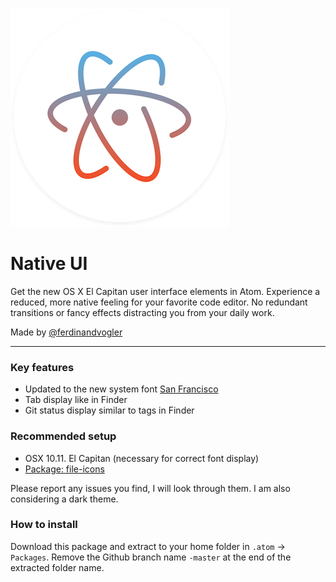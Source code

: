 ![](assets/logo__atom-native-ui.png)

# Native UI

Get the new OS X El Capitan user interface elements in Atom. Experience a reduced, more native feeling for your favorite code editor. No redundant transitions or fancy effects distracting you from your daily work.

Made by [@ferdinandvogler](http://www.twitter.com/ferdinandvogler)

---

### Key features

- Updated to the new system font [San Francisco](https://developer.apple.com/fonts/)
- Tab display like in Finder
- Git status display similar to tags in Finder

### Recommended setup

- OSX 10.11. El Capitan (necessary for correct font display)
- [Package: file-icons](https://atom.io/packages/file-icons)

Please report any issues you find, I will look through them. I am also considering a dark theme.

### How to install

Download this package and extract to your home folder in `.atom` → `Packages`. Remove the Github branch name `-master` at the end of the extracted folder name.
